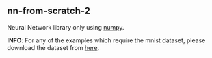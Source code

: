 ## nn-from-scratch-2
Neural Network library only using [numpy](https://numpy.org/).

**INFO**: For any of the examples which require the mnist dataset, please download the dataset from [here](https://www.kaggle.com/datasets/oddrationale/mnist-in-csv).

